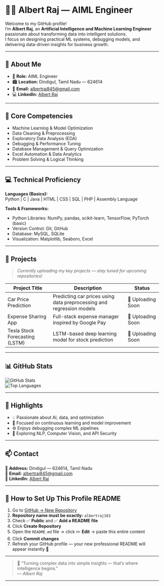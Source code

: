 # 👨‍💼 Albert Raj — AIML Engineer

Welcome to my GitHub profile!  
I’m **Albert Raj**, an **Artificial Intelligence and Machine Learning Engineer** passionate about transforming data into intelligent solutions.  
I focus on designing practical ML systems, debugging models, and delivering data-driven insights for business growth.

---

## 🧭 About Me

- 🎯 **Role:** AIML Engineer  
- 🏙️ **Location:** Dindigul, Tamil Nadu — 624614  
- 💼 **Email:** albertraj845@gmail.com  
- 💻 **LinkedIn:** [Albert Raj](https://www.linkedin.com/posts/albert-raj-b91ab2255)  

---

## 🧠 Core Competencies

- Machine Learning & Model Optimization  
- Data Cleaning & Preprocessing  
- Exploratory Data Analysis (EDA)  
- Debugging & Performance Tuning  
- Database Management & Query Optimization  
- Excel Automation & Data Analytics  
- Problem Solving & Logical Thinking  

---

## 💻 Technical Proficiency

**Languages (Basics):**  
Python | C | Java | HTML | CSS | SQL | PHP | Assembly Language  

**Tools & Frameworks:**  
- Python Libraries: NumPy, pandas, scikit-learn, TensorFlow, PyTorch (basic)  
- Version Control: Git, GitHub  
- Database: MySQL, SQLite  
- Visualization: Matplotlib, Seaborn, Excel  

---

## 📂 Projects

> _Currently uploading my key projects — stay tuned for upcoming repositories!_

| Project Title | Description | Status |
|----------------|-------------|---------|
| Car Price Prediction | Predicting car prices using data preprocessing and regression models | 🚧 Uploading Soon |
| Expense Sharing App | Full-stack expense manager inspired by Google Pay | 🚧 Uploading Soon |
| Tesla Stock Forecasting (LSTM) | LSTM-based deep learning model for stock prediction | 🚧 Uploading Soon |

---

## 📊 GitHub Stats

![GitHub Stats](https://github-readme-stats.vercel.app/api?username=albertraj163&show_icons=true&theme=default)  
![Top Languages](https://github-readme-stats.vercel.app/api/top-langs/?username=albertraj163&layout=compact&theme=default)

---

## 🧩 Highlights

- 💡 Passionate about AI, data, and optimization  
- 🧠 Focused on continuous learning and model improvement  
- ⚙️ Enjoys debugging complex ML pipelines  
- 📘 Exploring NLP, Computer Vision, and API Security  

---

## 📫 Contact

📍 **Address:** Dindigul — 624614, Tamil Nadu  
📧 **Email:** albertraj845@gmail.com  
🔗 **LinkedIn:** [Albert Raj](https://www.linkedin.com/posts/albert-raj-b91ab2255)

---

## 🏁 How to Set Up This Profile README

1. Go to [GitHub → New Repository](https://github.com/new)  
2. **Repository name must be exactly:** `albertraj163`  
3. Check ✅ **Public** and ✅ **Add a README file**  
4. Click **Create Repository**  
5. Open the `README.md` file → click ✏️ **Edit** → paste this entire content  
6. Click **Commit changes**  
7. Refresh your GitHub profile — your new professional README will appear instantly 🎉  

---

> 💬 “Turning complex data into simple insights — that’s where intelligence begins.”  
> — *Albert Raj*

---
